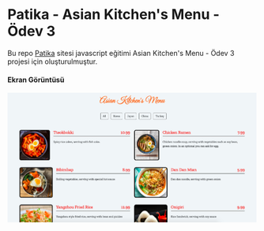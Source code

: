 # Patika - Asian Kitchen's Menu - Ödev 3
Bu repo [Patika](http://www.patika.dev) sitesi javascript eğitimi Asian Kitchen's Menu - Ödev 3 projesi için oluşturulmuştur.


#### Ekran Görüntüsü

![screenshot 1](Screenshot/screenshot.png)

